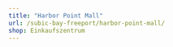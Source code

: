 ```yaml
---
title: "Harbor Point Mall"
url: /subic-bay-freeport/harbor-point-mall/
shop: Einkaufszentrum
---
```


